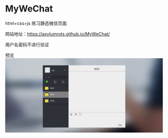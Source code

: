 # MyWeChat
html+css+js 练习静态微信页面   

网站地址：https://asylumrots.github.io/MyWeChat/

用户名密码不进行验证


预览
![demo](https://github.com/Asylumrots/MyWeChat/blob/master/img/my.png)